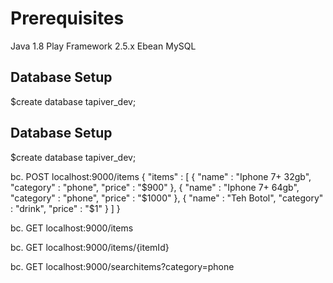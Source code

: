# Prerequisites

Java 1.8
Play Framework 2.5.x
Ebean
MySQL

## Database Setup
$create database tapiver_dev;

## Database Setup
$create database tapiver_dev;

bc. POST localhost:9000/items
{
  "items" : [
    {
      "name" : "Iphone 7+ 32gb",
      "category" : "phone",
      "price"  : "$900"
    },
    {
       "name" : "Iphone 7+ 64gb",
       "category" : "phone",
       "price"  : "$1000"
    },
    {
       "name" : "Teh Botol",
       "category" : "drink",
       "price"  : "$1"
    }
  ]
}

bc. GET localhost:9000/items

bc. GET localhost:9000/items/{itemId}

bc. GET localhost:9000/searchitems?category=phone
